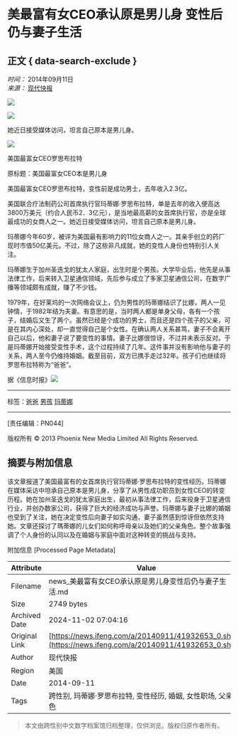 # 美最富有女CEO承认原是男儿身 变性后仍与妻子生活

## 正文 { data-search-exclude }


*时间：* 2014年09月11日  
*来源：* [现代快报](http://dz.xdkb.net/html/2014-09/11/content_360652.htm)

![](https://dolphin.deliver.ifeng.com/c?z=ifeng&la=0&si=2&ci=23&cg=22&c=29&or=232&l=728&bg=728&b=726&u=https://y0.ifengimg.com/34c4a1d78882290c/2012/0528/1x1.gif)

![](http://h2.ifengimg.com/0f56ee67a4c375c2/2013/1106/indeccode.png)

她近日接受媒体访问，坦言自己原本是男儿身。

![](http://y0.ifengimg.com/cmpp/2014/09/11/03/e2780d76-4889-455a-b00a-20b6146a6aef.jpg)

美国最富女CEO罗思布拉特

原标题：美国最富女CEO本是男儿身

美国最富女CEO罗思布拉特，变性前是成功男士，去年收入2.3亿。

美国联合疗法制药公司首席执行官玛蒂娜·罗思布拉特，单是去年的收入便高达3800万美元（约合人民币2．3亿元），是当地最高薪的女首席执行官，亦是全球最成功的女商人之一。她近日接受媒体访问，坦言自己原本是男儿身。

玛蒂娜今年60岁，被评为美国最有影响力的11位女商人之一。其亲手创立的药厂现时市值50亿美元。不过，除了这些非凡成就，她的变性人身份也特别引人关注。

玛蒂娜生于加州圣迭戈的犹太人家庭，出生时是个男孩。大学毕业后，他先是从事法律工作，后来转入卫星通信领域，先后参与成立了多家卫星通信公司，在数字广播等领域颇有成就，赚了不少钱。

1979年，在好莱坞的一次网络会议上，仍为男性的玛蒂娜结识了比娜，两人一见钟情，于1982年结为夫妻。有意思的是，当时两人都是单身父母，各有一个孩子，结婚后又生了两个。虽然已经是个成功的男士，而且还是四个孩子的父亲，可是在其内心深处，却一直觉得自己是个女性。在确认两人关系甚笃，妻子不会离开自己以后，他和妻子说了要变性的事情。妻子比娜很惊讶，不过并未表示反对。于是玛蒂娜开始接受变性手术，这个过程持续了几年。这件事并没有影响他与妻子的关系，两人至今仍维持婚姻。截至目前，双方已携手走过32年。孩子们也继续将罗思布拉特称为“爸爸”。

据《信息时报》[![](http://img.ifeng.com/page/Logo.gif)](http://www.ifeng.com/)

---

标签：[爸爸](http://search.ifeng.com/sofeng/search.action?c=1&q=%E7%88%B8%E7%88%B8) [男孩](http://search.ifeng.com/sofeng/search.action?c=1&q=%E7%94%B7%E5%AD%A9) [玛蒂娜](http://search.ifeng.com/sofeng/search.action?c=1&q=%E7%8E%9B%E8%92%82%E5%A8%9C) 

---

\[责任编辑：PN044\] 

版权所有 © 2013 Phoenix New Media Limited All Rights Reserved.

## 摘要与附加信息

<!-- tcd_abstract -->
该文章报道了美国最富有的女首席执行官玛蒂娜·罗思布拉特的变性经历。玛蒂娜在媒体采访中坦承自己原本是男儿身，分享了从男性成功职员到女性CEO的转变历程。她在加州圣迭戈的犹太家庭出生，最初从事法律工作，后来投身于卫星通信行业，并创办数家公司，获得了巨大的经济成功与声誉。玛蒂娜与妻子比娜的婚姻也受到了关注，她在决定变性后向妻子如实沟通，妻子虽然感到惊讶但依然支持她。文章还探讨了瑪蒂娜的儿女们如何称呼母亲以及她们的父亲角色。整个故事强调了个人身份的认同以及在婚姻与家庭中面对这种转变的挑战与支持。
<!-- tcd_abstract_end -->

附加信息 [Processed Page Metadata]

| Attribute       | Value                                  |
|-----------------|----------------------------------------|
| Filename        | news_美最富有女CEO承认原是男儿身变性后仍与妻子生活.md                             |
| Size            | 2749 bytes                           |
| Archived Date   | 2024-11-02 07:04:16                             |
| Original Link   | [https://news.ifeng.com/a/20140911/41932653_0.shtml](https://news.ifeng.com/a/20140911/41932653_0.shtml)                       |
| Author          | 现代快报                               |
| Region          | 美国                               |
| Date            | 2014-09-11                                 |
| Tags            | 跨性别, 玛蒂娜·罗思布拉特, 变性经历, 婚姻, 女性职场, 父亲角色                                 |
>
> 本文由跨性别中文数字档案馆归档整理，仅供浏览。版权归原作者所有。
>